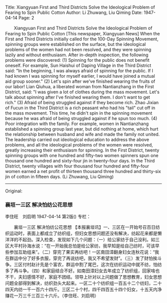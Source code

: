 Title: Xiangyuan First and Third Districts Solve the Ideological Problem of Fearing to Spin Public Cotton
Author: Li Zhuwang, Liu Qiming
Date: 1947-04-14
Page: 2

　　Xiangyuan First and Third Districts
    Solve the Ideological Problem of Fearing to Spin Public Cotton
    [This newspaper, Xiangyuan News] When the First and Third Districts initially called for the 100-Day Spinning Movement, spinning groups were established on the surface, but the ideological problems of the women had not been resolved, and they were spinning lazily and without enthusiasm. After in-depth inspection, the following problems were discovered: (1) Spinning for the public does not benefit oneself. For example, Sun Haishui of Daping Village in the Third District said: "In the beginning, I was always afraid of spinning for the public. If I had known I was spinning for myself earlier, I would have joined a mutual aid group sooner." (2) Let's spin after we've finished wearing the fruits of our labor! Lian Qiuhua, a liberated woman from Nantianzhang in the First District, said: "I was given a lot of clothes during the mass movement. Let's talk about spinning after I've finished wearing them. I don't want to get rich." (3) Afraid of being struggled against if they become rich. Zhao Jixian of Fucun in the Third District is a rich peasant who had his "tail" cut off in the mass movement. This time, he didn't spin in the spinning movement because he was afraid of being struggled against if he spun too much. (4) Poor integration with the family. For example, women in Nantianzhang established a spinning group last year, but did nothing at home, which hurt the relationship between husband and wife and made the family not united. The leadership carried out ideological education to address the above problems, and all the ideological problems of the women were resolved, greatly increasing their enthusiasm for spinning. In the First District, twenty spinning groups with one hundred and fifty-two women spinners spun one thousand one hundred and sixty-four jin in twenty-four days. In the Third District, twenty villages with four thousand four hundred and fifty-four women earned a net profit of thirteen thousand three hundred and thirty-six jin of cotton in fifteen days. (Li Zhuwang, Liu Qiming)



<hr /> 

Original: 


### 襄垣一三区  解决怕纺公花思想
李住旺　刘启明
1947-04-14
第2版()
专栏：

　　襄垣一三区
    解决怕纺公花思想
    【本报襄垣讯】一、三区在一开始号召百日纺织运动时，表面上都成立了纺织组，但妇女思想问题还没有解决，纺起花来都是懒洋洋的不起劲。深入检查，发现如下几个问题：（一）给公家纺于自己没利。如三区大平村孙海水说：“在一开始我总怕是给公家纺，我早知是给自己纺时，可该早些参加互助组来”。（二）穿完了果实再纺吧！一区南田漳翻身妇女连秋花说：“我在群运中分了好多衣服，穿完了再说纺吧，我又不希望发财”。（三）发了财怕挨斗争。三区付村赵计先是个富农，群运中割了尾巴，这次在纺织运动中就不纺，怕纺多了再斗争。（四）和家庭结合不好。如南田漳妇女去年成立了纺织组，回家啥也不干，夫妇感情不好，家庭不团结。领导上针对以上问题做了思想教育，妇女思想问题全部得到解决，纺织劲头大起来。一区二十个纺织组一百五十二个纺妇，二十四天内纺一千一百六十四斤。三区二十个村，四千四百五十四个妇女，十五天内净赚花一万三千三百三十六斤。（李住旺、刘启明）
